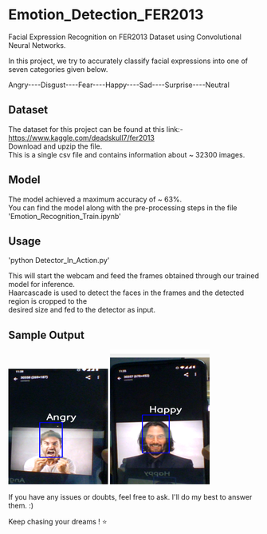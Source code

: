 # Emotion_Detection_FER2013
Facial Expression Recognition on FER2013 Dataset using Convolutional Neural Networks.


In this project, we try to accurately classify facial expressions into one of seven categories given below.

Angry----Disgust----Fear----Happy----Sad----Surprise----Neutral

## Dataset

The dataset for this project can be found at this link:- https://www.kaggle.com/deadskull7/fer2013  
Download and upzip the file.  
This is a single csv file and contains information about ~ 32300 images.  

## Model

The model achieved a maximum accuracy of ~ 63%.  
You can find the model along with the pre-processing steps in the file 'Emotion_Recognition_Train.ipynb'

## Usage

'python Detector_In_Action.py'

This will start the webcam and feed the frames obtained through our trained model for inference.  
Haarcascade is used to detect the faces in the frames and the detected region is cropped to the  
desired size and fed to the detector as input.

## Sample Output
<img src ='Angry.png' width = 200>  
<img src ='Happy.png' width = 200>



If you have any issues or doubts, feel free to ask. I'll do my best to answer them. :)

Keep chasing your dreams ! ⭐️
